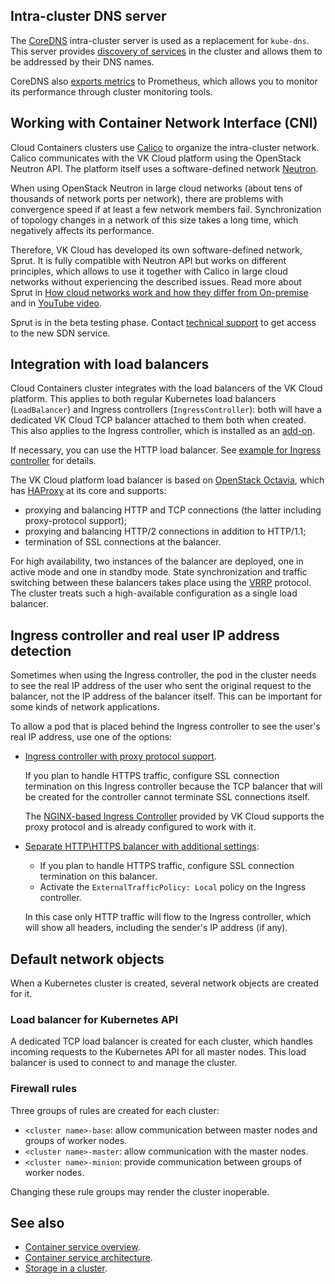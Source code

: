 ## Intra-cluster DNS server

The [CoreDNS](https://coredns.io/) intra-cluster server is used as a replacement for `kube-dns`. This server provides [discovery of services](https://coredns.io/plugins/kubernetes/) in the cluster and allows them to be addressed by their DNS names.

CoreDNS also [exports metrics](https://coredns.io/plugins/metrics/) to Prometheus, which allows you to monitor its performance through cluster monitoring tools.

## Working with Container Network Interface (CNI)

Cloud Containers clusters use [Calico](https://projectcalico.docs.tigera.io/about/about-calico) to organize the intra-cluster network. Calico communicates with the VK Cloud platform using the OpenStack Neutron API. The platform itself uses a software-defined network [Neutron](https://wiki.openstack.org/wiki/Neutron).

When using OpenStack Neutron in large cloud networks (about tens of thousands of network ports per network), there are problems with convergence speed if at least a few network members fail. Synchronization of topology changes in a network of this size takes a long time, which negatively affects its performance.

Therefore, VK Cloud has developed its own software-defined network, Sprut. It is fully compatible with Neutron API but works on different principles, which allows to use it together with Calico in large cloud networks without experiencing the described issues. Read more about Sprut in [How cloud networks work and how they differ from On-premise](https://habr.com/ru/company/vk/blog/656797/) and in [YouTube video](https://www.youtube.com/watch?v=iqSXRZ8b_bk).

<info>

Sprut is in the beta testing phase. Contact [technical support](mailto:support@mcs.mail.ru) to get access to the new SDN service.

</info>

## Integration with load balancers

Cloud Containers cluster integrates with the load balancers of the VK Cloud platform. This applies to both regular Kubernetes load balancers (`LoadBalancer`) and Ingress controllers (`IngressController`): both will have a dedicated VK Cloud TCP balancer attached to them both when created. This also applies to the Ingress controller, which is installed as an [add-on](../addons-and-settings/addons).

If necessary, you can use the HTTP load balancer. See [example for Ingress controller](../../how-to-guides/ingress/ingress-http) for details.

The VK Cloud platform load balancer is based on [OpenStack Octavia](https://docs.openstack.org/octavia/latest/), which has [HAProxy](http://www.haproxy.org/) at its core and supports:

- proxying and balancing HTTP and TCP connections (the latter including proxy-protocol support);
- proxying and balancing HTTP/2 connections in addition to HTTP/1.1;
- termination of SSL connections at the balancer.

For high availability, two instances of the balancer are deployed, one in active mode and one in standby mode. State synchronization and traffic switching between these balancers takes place using the [VRRP](https://www.rfc-editor.org/rfc/rfc5798) protocol. The cluster treats such a high-available configuration as a single load balancer.

## Ingress controller and real user IP address detection

Sometimes when using the Ingress controller, the pod in the cluster needs to see the real IP address of the user who sent the original request to the balancer, not the IP address of the balancer itself. This can be important for some kinds of network applications.

To allow a pod that is placed behind the Ingress controller to see the user's real IP address, use one of the options:

- [Ingress controller with proxy protocol support](../../how-to-guides/ingress/ingress-tcp).

  If you plan to handle HTTPS traffic, configure SSL connection termination on this Ingress controller because the TCP balancer that will be created for the controller cannot terminate SSL connections itself.

  The [NGINX-based Ingress Controller](../addons-and-settings/addons) provided by VK Cloud supports the proxy protocol and is already configured to work with it.

- [Separate HTTP\HTTPS balancer with additional settings](../../how-to-guides/ingress/ingress-http):

  - If you plan to handle HTTPS traffic, configure SSL connection termination on this balancer.
  - Activate the `ExternalTrafficPolicy: Local` policy on the Ingress controller.

  In this case only HTTP traffic will flow to the Ingress controller, which will show all headers, including the sender's IP address (if any).

## Default network objects

When a Kubernetes cluster is created, several network objects are created for it.

### Load balancer for Kubernetes API

A dedicated TCP load balancer is created for each cluster, which handles incoming requests to the Kubernetes API for all master nodes. This load balancer is used to connect to and manage the cluster.

### Firewall rules

Three groups of rules are created for each cluster:

- `<cluster name>-base`: allow communication between master nodes and groups of worker nodes.
- `<cluster name>-master`: allow communication with the master nodes.
- `<cluster name>-minion`: provide communication between groups of worker nodes.

<warn>

Changing these rule groups may render the cluster inoperable.

</warn>

## See also

- [Container service overview](../about).
- [Container service architecture](../architecture).
- [Storage in a cluster](../storage).
